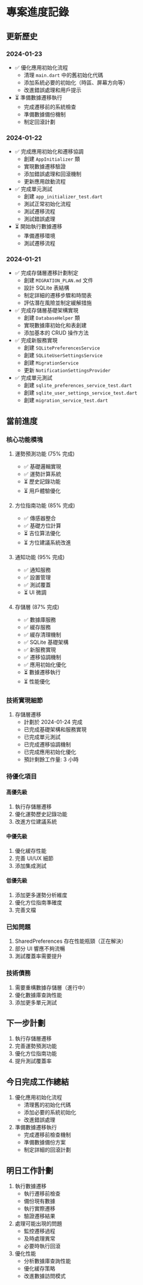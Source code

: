 # 專案進度記錄

## 更新歷史

### 2024-01-23
- ✅ 優化應用初始化流程
  - 清理 `main.dart` 中的舊初始化代碼
  - 添加系統必要的初始化（時區、屏幕方向等）
  - 改進錯誤處理和用戶提示
- ⏳ 準備數據遷移執行
  - 完成遷移前的系統檢查
  - 準備數據備份機制
  - 制定回滾計劃

### 2024-01-22
- ✅ 完成應用初始化和遷移協調
  - 創建 `AppInitializer` 類
  - 實現數據遷移驗證
  - 添加錯誤處理和回滾機制
  - 更新應用啟動流程
- ✅ 完成單元測試
  - 創建 `app_initializer_test.dart`
  - 測試正常初始化流程
  - 測試遷移流程
  - 測試錯誤處理
- ⏳ 開始執行數據遷移
  - 準備遷移環境
  - 測試遷移流程

### 2024-01-21
- ✅ 完成存儲層遷移計劃制定
  - 創建 `MIGRATION_PLAN.md` 文件
  - 設計 SQLite 表結構
  - 制定詳細的遷移步驟和時間表
  - 評估潛在風險並制定緩解措施
- ✅ 完成存儲層基礎架構實現
  - 創建 `DatabaseHelper` 類
  - 實現數據庫初始化和表創建
  - 添加基本的 CRUD 操作方法
- ✅ 完成新服務實現
  - 創建 `SQLitePreferencesService`
  - 創建 `SQLiteUserSettingsService`
  - 創建 `MigrationService`
  - 更新 `NotificationSettingsProvider`
- ✅ 完成單元測試
  - 創建 `sqlite_preferences_service_test.dart`
  - 創建 `sqlite_user_settings_service_test.dart`
  - 創建 `migration_service_test.dart`

## 當前進度

### 核心功能模塊
1. 運勢預測功能 (75% 完成)
   - ✅ 基礎邏輯實現
   - ✅ 運勢計算系統
   - ⏳ 歷史記錄功能
   - ⏳ 用戶體驗優化

2. 方位指南功能 (85% 完成)
   - ✅ 傳感器整合
   - ✅ 基礎方位計算
   - ⏳ 吉位算法優化
   - ⏳ 方位建議系統改進

3. 通知功能 (95% 完成)
   - ✅ 通知服務
   - ✅ 設置管理
   - ✅ 測試覆蓋
   - ⏳ UI 微調

4. 存儲層 (87% 完成)
   - ✅ 數據庫服務
   - ✅ 緩存服務
   - ✅ 緩存清理機制
   - ✅ SQLite 基礎架構
   - ✅ 新服務實現
   - ✅ 遷移協調機制
   - ✅ 應用初始化優化
   - ⏳ 數據遷移執行
   - ⏳ 性能優化

### 技術實現細節
1. 存儲層遷移
   - 計劃於 2024-01-24 完成
   - 已完成基礎架構和服務實現
   - 已完成單元測試
   - 已完成遷移協調機制
   - 已完成應用初始化優化
   - 預計剩餘工作量: 3 小時

### 待優化項目
#### 高優先級
1. 執行存儲層遷移
2. 優化運勢歷史記錄功能
3. 改進方位建議系統

#### 中優先級
1. 優化緩存性能
2. 完善 UI/UX 細節
3. 添加集成測試

#### 低優先級
1. 添加更多運勢分析維度
2. 優化方位指南準確度
3. 完善文檔

### 已知問題
1. SharedPreferences 存在性能瓶頸（正在解決）
2. 部分 UI 響應不夠流暢
3. 測試覆蓋率需要提升

### 技術債務
1. 需要重構數據存儲層（進行中）
2. 優化數據庫查詢性能
3. 添加更多單元測試

## 下一步計劃
1. 執行存儲層遷移
2. 完善運勢預測功能
3. 優化方位指南功能
4. 提升測試覆蓋率

## 今日完成工作總結
1. 優化應用初始化流程
   - 清理舊的初始化代碼
   - 添加必要的系統初始化
   - 改進錯誤處理
2. 準備數據遷移執行
   - 完成遷移前檢查機制
   - 準備數據備份方案
   - 制定詳細的回滾計劃

## 明日工作計劃
1. 執行數據遷移
   - 執行遷移前檢查
   - 備份現有數據
   - 執行實際遷移
   - 驗證遷移結果
2. 處理可能出現的問題
   - 監控遷移過程
   - 及時處理異常
   - 必要時執行回滾
3. 優化性能
   - 分析數據庫查詢性能
   - 優化緩存策略
   - 改進數據訪問模式 